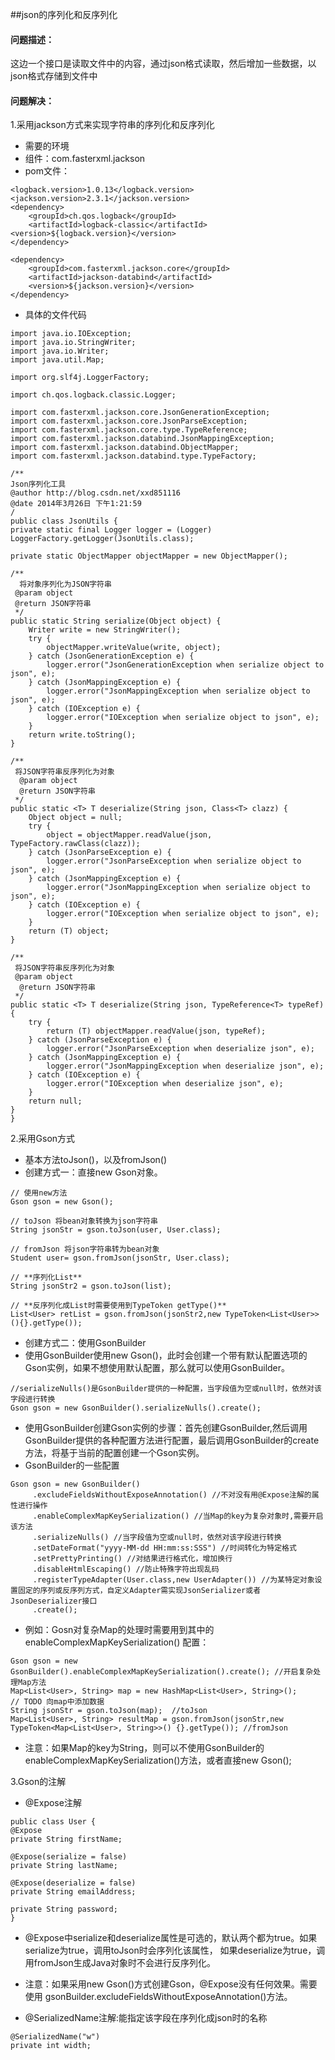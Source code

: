 ##json的序列化和反序列化

#### 问题描述：

这边一个接口是读取文件中的内容，通过json格式读取，然后增加一些数据，以json格式存储到文件中

#### 问题解决：

1.采用jackson方式来实现字符串的序列化和反序列化

* 需要的环境
* 组件：com.fasterxml.jackson
* pom文件：

</html>

	<logback.version>1.0.13</logback.version>
	<jackson.version>2.3.1</jackson.version>  
	<dependency>  
    	<groupId>ch.qos.logback</groupId>  
    	<artifactId>logback-classic</artifactId>  <version>${logback.version}</version>  
	</dependency>  
  
	<dependency>  
    	<groupId>com.fasterxml.jackson.core</groupId>  
    	<artifactId>jackson-databind</artifactId>  
    	<version>${jackson.version}</version>  
	</dependency>  

* 具体的文件代码

</html>

	import java.io.IOException;  
	import java.io.StringWriter;  
	import java.io.Writer;  
	import java.util.Map;  
  
	import org.slf4j.LoggerFactory;  
  
	import ch.qos.logback.classic.Logger;  
  
	import com.fasterxml.jackson.core.JsonGenerationException;  
	import com.fasterxml.jackson.core.JsonParseException;  
	import com.fasterxml.jackson.core.type.TypeReference;  
	import com.fasterxml.jackson.databind.JsonMappingException;  
	import com.fasterxml.jackson.databind.ObjectMapper;  
	import com.fasterxml.jackson.databind.type.TypeFactory;  
  
	/** 
	Json序列化工具 
	@author http://blog.csdn.net/xxd851116 
	@date 2014年3月26日 下午1:21:59 
	/  
	public class JsonUtils {  
    private static final Logger logger = (Logger) LoggerFactory.getLogger(JsonUtils.class);  
  
    private static ObjectMapper objectMapper = new ObjectMapper();  
  
    /** 
      将对象序列化为JSON字符串   
     @param object 
     @return JSON字符串 
     */  
    public static String serialize(Object object) {  
        Writer write = new StringWriter();  
        try {  
            objectMapper.writeValue(write, object);  
        } catch (JsonGenerationException e) {  
            logger.error("JsonGenerationException when serialize object to json", e);  
        } catch (JsonMappingException e) {  
            logger.error("JsonMappingException when serialize object to json", e);  
        } catch (IOException e) {  
            logger.error("IOException when serialize object to json", e);  
        }  
        return write.toString();  
    }  
  
    /** 
     将JSON字符串反序列化为对象   
      @param object 
      @return JSON字符串 
     */  
    public static <T> T deserialize(String json, Class<T> clazz) {  
        Object object = null;  
        try {  
            object = objectMapper.readValue(json, TypeFactory.rawClass(clazz));  
        } catch (JsonParseException e) {  
            logger.error("JsonParseException when serialize object to json", e);  
        } catch (JsonMappingException e) {  
            logger.error("JsonMappingException when serialize object to json", e);  
        } catch (IOException e) {  
            logger.error("IOException when serialize object to json", e);  
        }  
        return (T) object;  
    }  
  
    /** 
     将JSON字符串反序列化为对象   
     @param object 
      @return JSON字符串 
     */  
    public static <T> T deserialize(String json, TypeReference<T> typeRef) {  
        try {  
            return (T) objectMapper.readValue(json, typeRef);  
        } catch (JsonParseException e) {  
            logger.error("JsonParseException when deserialize json", e);  
        } catch (JsonMappingException e) {  
            logger.error("JsonMappingException when deserialize json", e);  
        } catch (IOException e) {  
            logger.error("IOException when deserialize json", e);  
        }  
        return null;  
    }  
	}  

2.采用Gson方式

* 基本方法toJson()，以及fromJson()
* 创建方式一：直接new Gson对象。

<html/>

	// 使用new方法
	Gson gson = new Gson();

	// toJson 将bean对象转换为json字符串
	String jsonStr = gson.toJson(user, User.class);

	// fromJson 将json字符串转为bean对象
	Student user= gson.fromJson(jsonStr, User.class);

	// **序列化List**
	String jsonStr2 = gson.toJson(list);

	// **反序列化成List时需要使用到TypeToken getType()**
	List<User> retList = gson.fromJson(jsonStr2,new TypeToken<List<User>>(){}.getType());

* 创建方式二：使用GsonBuilder
* 使用GsonBuilder使用new Gson()，此时会创建一个带有默认配置选项的Gson实例，如果不想使用默认配置，那么就可以使用GsonBuilder。

<html/>

	//serializeNulls()是GsonBuilder提供的一种配置，当字段值为空或null时，依然对该字段进行转换
	Gson gson = new GsonBuilder().serializeNulls().create(); 

* 使用GsonBuilder创建Gson实例的步骤：首先创建GsonBuilder,然后调用GsonBuilder提供的各种配置方法进行配置，最后调用GsonBuilder的create方法，将基于当前的配置创建一个Gson实例。
* GsonBuilder的一些配置 	

<html/>

	Gson gson = new GsonBuilder()
         .excludeFieldsWithoutExposeAnnotation() //不对没有用@Expose注解的属性进行操作
         .enableComplexMapKeySerialization() //当Map的key为复杂对象时,需要开启该方法
         .serializeNulls() //当字段值为空或null时，依然对该字段进行转换
         .setDateFormat("yyyy-MM-dd HH:mm:ss:SSS") //时间转化为特定格式
         .setPrettyPrinting() //对结果进行格式化，增加换行
         .disableHtmlEscaping() //防止特殊字符出现乱码
         .registerTypeAdapter(User.class,new UserAdapter()) //为某特定对象设置固定的序列或反序列方式，自定义Adapter需实现JsonSerializer或者JsonDeserializer接口
         .create();

* 例如：Gosn对复杂Map的处理时需要用到其中的enableComplexMapKeySerialization() 配置：

<html/>

	Gson gson = new GsonBuilder().enableComplexMapKeySerialization().create(); //开启复杂处理Map方法
	Map<List<User>, String> map = new HashMap<List<User>, String>();
	// TODO 向map中添加数据
	String jsonStr = gson.toJson(map);  //toJson
	Map<List<User>, String> resultMap = gson.fromJson(jsonStr,new TypeToken<Map<List<User>, String>>() {}.getType()); //fromJson

* 注意：如果Map的key为String，则可以不使用GsonBuilder的enableComplexMapKeySerialization()方法，或者直接new Gson();

3.Gson的注解
* @Expose注解

<html/>

	public class User {
	@Expose
	private String firstName;

	@Expose(serialize = false)
	private String lastName;

	@Expose(deserialize = false)
	private String emailAddress;

	private String password;
	}

* @Expose中serialize和deserialize属性是可选的，默认两个都为true。如果serialize为true，调用toJson时会序列化该属性，
如果deserialize为true，调用fromJson生成Java对象时不会进行反序列化。
* 注意：如果采用new Gson()方式创建Gson，@Expose没有任何效果。需要使用 gsonBuilder.excludeFieldsWithoutExposeAnnotation()方法。
 
* @SerializedName注解:能指定该字段在序列化成json时的名称

<html/>

	@SerializedName("w")
	private int width;